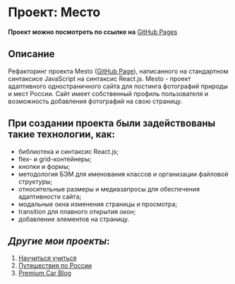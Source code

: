 # Проект: Место

**Проект можно посмотреть по ссылке на** [GitHub Pages](https://kliueva-kath.github.io/mesto/)

## Описание

Рефакторинг проекта Mesto ([GitHub Page](https://kliueva-kath.github.io/mesto/)), написанного на стандартном синтаксисе JavaScript на синтаксис React.js.
Mesto - проект адаптивного одностраничного сайта для постинга фотографий природы и мест России. Сайт имеет собственный профиль пользователя и возможность добавления фотографий на свою страницу.

## При создании проекта были задействованы такие технологии, как:

- библиотека и синтаксис React.js;
- flex- и grid-контейнеры;
- кнопки и формы;
- методология БЭМ для именования классов и организации файловой структуры;
- относительные размеры и медиазапросы для обеспечения адаптивности сайта;
- модальные окна изменения страницы и просмотра;
- transition для плавного открытия окон;
- добавление элементов на страницу.

## _Другие мои проекты_:

1. [Научиться учиться](https://kliueva-kath.github.io/how-to-learn/)
2. [Путешествия по России](https://kliueva-kath.github.io/russian-travel/)
3. [Premium Car Blog](https://github.com/Kliueva-Kath/premium-car-blog/)

